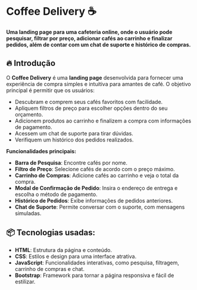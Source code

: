 # Coffee Delivery ☕️

**Uma landing page para uma cafeteria online, onde o usuário pode pesquisar, filtrar por preço, adicionar cafés ao carrinho e finalizar pedidos, além de contar com um chat de suporte e histórico de compras.**

## 🔥 Introdução

O **Coffee Delivery** é uma **landing page** desenvolvida para fornecer uma experiência de compra simples e intuitiva para amantes de café. O objetivo principal é permitir que os usuários:

- Descubram e comprem seus cafés favoritos com facilidade.
- Apliquem filtros de preço para escolher opções dentro do seu orçamento.
- Adicionem produtos ao carrinho e finalizem a compra com informações de pagamento.
- Acessem um chat de suporte para tirar dúvidas.
- Verifiquem um histórico dos pedidos realizados.

**Funcionalidades principais:**
- **Barra de Pesquisa**: Encontre cafés por nome.
- **Filtro de Preço**: Selecione cafés de acordo com o preço máximo.
- **Carrinho de Compras**: Adicione cafés ao carrinho e veja o total da compra.
- **Modal de Confirmação de Pedido**: Insira o endereço de entrega e escolha o método de pagamento.
- **Histórico de Pedidos**: Exibe informações de pedidos anteriores.
- **Chat de Suporte**: Permite conversar com o suporte, com mensagens simuladas.

## 📦 Tecnologias usadas:
- **HTML**: Estrutura da página e conteúdo.
- **CSS**: Estilos e design para uma interface atrativa.
- **JavaScript**: Funcionalidades interativas, como pesquisa, filtragem, carrinho de compras e chat.
- **Bootstrap**: Framework para tornar a página responsiva e fácil de estilizar.

